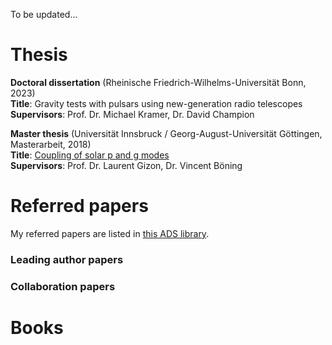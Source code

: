To be updated...

# Thesis
<b>Doctoral dissertation</b> (Rheinische Friedrich-Wilhelms-Universität Bonn, 2023)\
<b>Title</b>: Gravity tests with pulsars using new-generation radio telescopes\
<b>Supervisors</b>: Prof. Dr. Michael Kramer, Dr. David Champion

<b>Master thesis</b> (Universität Innsbruck / Georg-August-Universität Göttingen, Masterarbeit, 2018)\
<b>Title</b>: [Coupling of solar p and g modes](https://diglib.uibk.ac.at/ulbtirolhs/content/titleinfo/2833765)\
<b>Supervisors</b>: Prof. Dr. Laurent Gizon, Dr. Vincent Böning

# Referred papers 
My referred papers are listed in [this ADS library](https://ui.adsabs.harvard.edu/user/libraries/F-uwfqs5SweTjz3cFKtoSg).

### Leading author papers


### Collaboration papers

# Books

